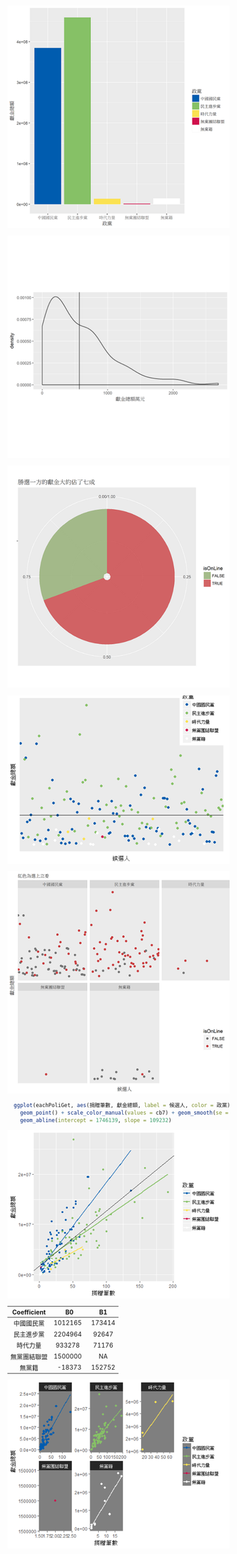 


![各政黨的的獻金總額](https://github.com/Jiaaa1014/R-/blob/master/FinalReport/imgs/00.png)

![捐獻金額密度圖](https://github.com/Jiaaa1014/R-/blob/master/FinalReport/imgs/01.png)

![勝落敗所得獻金比例](https://github.com/Jiaaa1014/R-/blob/master/FinalReport/imgs/07.png)

![勝選一方在每黨所佔的人數比及獻金比](https://github.com/Jiaaa1014/R-/blob/master/FinalReport/imgs/32.png)

![所有參選人的獻金分布圖](https://github.com/Jiaaa1014/R-/blob/master/FinalReport/imgs/33.png)


```r
  ggplot(eachPoliGet, aes(捐贈筆數, 獻金總額, label = 候選人, color = 政黨)) + theme_grey() +
    geom_point() + scale_color_manual(values = cb7) + geom_smooth(se = FALSE, method = "lm") + 
    geom_abline(intercept = 1746139, slope = 109232)
```
 
 
![捐贈筆數對於獻金總額的影響](https://github.com/Jiaaa1014/R-/blob/master/FinalReport/imgs/40.png)

| Coefficient | B0       |   B1   |
| :----------: | :-------: | :----: |
|  中國國民黨  | 1012165   | 173414 |
|  民主進步黨  | 2204964   | 92647  |
|   時代力量   | 933278    | 71176  |
| 無黨團結聯盟 | 1500000   |   NA   |
|    無黨籍    | -18373   | 152752 |   

  
![捐贈筆數對於獻金總額的影響 / 每黨](https://github.com/Jiaaa1014/R-/blob/master/FinalReport/imgs/41.png)                            
   
